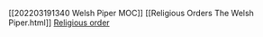 [[202203191340 Welsh Piper MOC]]
[[Religious Orders The Welsh Piper.html]]
[Religious order](https://welshpiper.com/religious-orders/)
